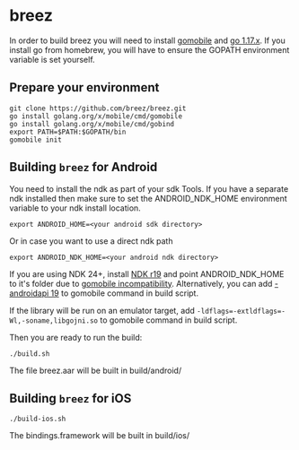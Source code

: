 # breez
In order to build breez you will need to install [gomobile](https://github.com/golang/go/wiki/Mobile) and [go 1.17.x](https://go.dev/dl/). If you install go from homebrew, you will have to ensure the GOPATH environment variable is set yourself.
## Prepare your environment
```
git clone https://github.com/breez/breez.git
go install golang.org/x/mobile/cmd/gomobile
go install golang.org/x/mobile/cmd/gobind
export PATH=$PATH:$GOPATH/bin
gomobile init
```

## Building `breez` for Android
You need to install the ndk as part of your sdk Tools.
If you have a separate ndk installed then make sure to set the ANDROID_NDK_HOME environment variable to your ndk install location.
```
export ANDROID_HOME=<your android sdk directory>
```
Or in case you want to use a direct ndk path
```
export ANDROID_NDK_HOME=<your android ndk directory>
```
If you are using NDK 24+, install [NDK r19](https://github.com/android/ndk/wiki/Unsupported-Downloads#r19c) and point ANDROID_NDK_HOME to it's folder due to [gomobile incompatibility](https://github.com/golang/go/issues/35030). Alternatively, you can add [-androidapi 19](https://github.com/golang/go/issues/52470#issuecomment-1203998993) to gomobile command in build script.

If the library will be run on an emulator target, add `-ldflags=-extldflags=-Wl,-soname,libgojni.so` to gomobile command in build script.

Then you are ready to run the build:
```
./build.sh
```
The file breez.aar will be built in build/android/
## Building `breez` for iOS
```
./build-ios.sh
```
The bindings.framework will be built in build/ios/
